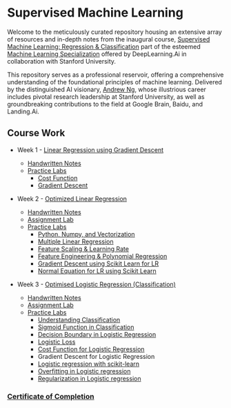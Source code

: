 # Supervised Machine Learning

Welcome to the meticulously curated repository housing an extensive array of resources and in-depth notes from the inaugural course, [Supervised Machine Learning: Regression & Classification](https://www.coursera.org/learn/machine-learning?specialization=machine-learning-introduction#outcomes) part of the esteemed [Machine Learning Specialization](https://www.coursera.org/specializations/machine-learning-introduction) offered by DeepLearning.Ai in collaboration with Stanford University. 

This repository serves as a professional reservoir, offering a comprehensive understanding of the foundational principles of machine learning. Delivered by the distinguished AI visionary, [Andrew Ng](https://www.andrewng.org/), whose illustrious career includes pivotal research leadership at Stanford University, as well as groundbreaking contributions to the field at Google Brain, Baidu, and Landing.Ai. 

## Course Work

 - Week 1 - [Linear Regression using Gradient Descent](https://github.com/ShubhranshuArya/Supervised-Machine-Learning/tree/main/Week%201)
    - [Handwritten Notes](https://github.com/ShubhranshuArya/Supervised-Machine-Learning/tree/main/Week%201/Notes)
    - [Practice Labs](https://github.com/ShubhranshuArya/Supervised-Machine-Learning/tree/main/Week%201/Labs)
      - [Cost Function](https://github.com/ShubhranshuArya/Supervised-Machine-Learning/blob/main/Week%201/Labs/Lab01_Cost_function.ipynb)
      - [Gradient Descent](https://github.com/ShubhranshuArya/Supervised-Machine-Learning/blob/main/Week%201/Labs/Lab02_Gradient_Descent.ipynb)   
 
 - Week 2 - [Optimized Linear Regression](https://github.com/ShubhranshuArya/Supervised-Machine-Learning/tree/main/Week%201)
    - [Handwritten Notes](https://github.com/ShubhranshuArya/Supervised-Machine-Learning/tree/main/Week%201/Notes)
    - [Assignment Lab](https://github.com/ShubhranshuArya/Supervised-Machine-Learning/tree/main/Week%202/Assignment%20Lab)
    - [Practice Labs](https://github.com/ShubhranshuArya/Supervised-Machine-Learning/tree/main/Week%201/Labs)
      - [Python, Numpy, and Vectorization](https://github.com/ShubhranshuArya/Supervised-Machine-Learning/blob/main/Week%202/Labs/Lab-01_Python_Numpy_Vectorization.ipynb)
      - [Multiple Linear Regression](https://github.com/ShubhranshuArya/Supervised-Machine-Learning/blob/main/Week%202/Labs/Lab-02_Multiple_Linear_Regression.ipynb)
      - [Feature Scaling & Learning Rate](https://github.com/ShubhranshuArya/Supervised-Machine-Learning/blob/main/Week%202/Labs/Lab-03_Feature_Scaling_%26_Learning_Rate.ipynb)
      - [Feature Engineering & Polynomial Regression](https://github.com/ShubhranshuArya/Supervised-Machine-Learning/blob/main/Week%202/Labs/Lab-04_FeatEng_PolyReg.ipynb)
      - [Gradient Descent using Scikit Learn for LR](https://github.com/ShubhranshuArya/Supervised-Machine-Learning/blob/main/Week%202/Labs/Lab-05_Sklearn_GD.ipynb)
      - [Normal Equation for LR using Scikit Learn](https://github.com/ShubhranshuArya/Supervised-Machine-Learning/blob/main/Week%202/Labs/Lab-06_Final_Practice_Lab.ipynb)


 - Week 3 - [Optimised Logistic Regression (Classification)](https://github.com/ShubhranshuArya/Supervised-Machine-Learning/tree/main/Week%201)
    - [Handwritten Notes](https://github.com/ShubhranshuArya/Supervised-Machine-Learning/blob/main/Week%203/Notes/Logistic%20regression.pdf)
    - [Assignment Lab](https://github.com/ShubhranshuArya/Supervised-Machine-Learning/tree/main/Week%203/Assignment%20Lab)
    - [Practice Labs](https://github.com/ShubhranshuArya/Supervised-Machine-Learning/tree/main/Week%201/Labs)
      - [Understanding Classification](https://github.com/ShubhranshuArya/Supervised-Machine-Learning/blob/main/Week%203/Labs/Lab-01_Classification.ipynb)
      - [Sigmoid Function in Classification](https://github.com/ShubhranshuArya/Supervised-Machine-Learning/blob/main/Week%203/Labs/Lab-02_Sigmoid_Function.ipynb)
      - [Decision Boundary in Logistic Regression](https://github.com/ShubhranshuArya/Supervised-Machine-Learning/blob/main/Week%203/Labs/Lab-03_Decision_Boundary.ipynb)
      - [Logistic Loss](https://github.com/ShubhranshuArya/Supervised-Machine-Learning/blob/main/Week%203/Labs/Lab-04_Logistic_Loss.ipynb)
      - [Cost Function for Logistic Regression](https://github.com/ShubhranshuArya/Supervised-Machine-Learning/blob/main/Week%203/Labs/Lab-05_Cost_Function.ipynb)
      - Gradient Descent for Logistic Regression
      - [Logistic regression with scikit-learn](https://github.com/ShubhranshuArya/Supervised-Machine-Learning/blob/main/Week%203/Labs/Lab-07_Scikit_Learn.ipynb)
      - [Overfitting in Logistic regression](https://github.com/ShubhranshuArya/Supervised-Machine-Learning/blob/main/Week%203/Labs/Lab-08_Overfitting.ipynb)
      - [Regularization in Logistic regression](https://github.com/ShubhranshuArya/Supervised-Machine-Learning/blob/main/Week%203/Labs/Lab-09_Regularization.ipynb)

### [Certificate of Completion](https://coursera.org/share/677b477121b4ba9bc248b08f295613e9)
  
